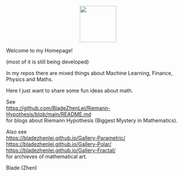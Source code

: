 <p align="center"><img src= "https://user-images.githubusercontent.com/66701331/182988392-6dc55f54-b27b-414b-a433-48f172b1209d.png" width="100" height="100" ></p>


Welcome to my Homepage! <p/>
(most of it is still being developed)

In my repos there are mixed things about Machine Learning, Finance, Physics and Maths.

Here I just want to share some fun ideas about math.

See 
<br/>
https://github.com/BladeZhenLei/Riemann-Hypothesis/blob/main/README.md
<br/>
for blogs about Riemann Hypothesis (Biggest Mystery in Mathematics). 

Also see
<br/>
https://bladezhenlei.github.io/Gallery-Parametric/
<br/>
https://bladezhenlei.github.io/Gallery-Polar/
<br/>
https://bladezhenlei.github.io/Gallery-Fractal/
<br/>
for archieves of mathematical art.

Blade (Zhen)
